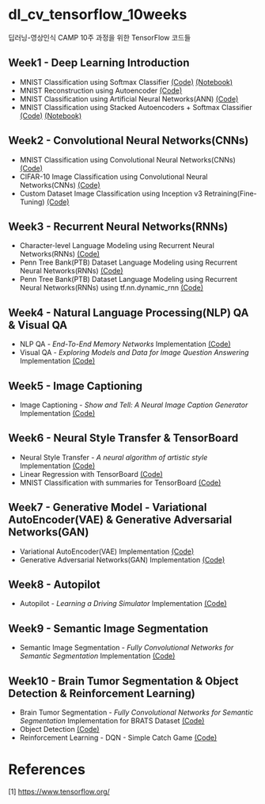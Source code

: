 # dl_cv_tensorflow_10weeks
딥러닝-영상인식 CAMP 10주 과정을 위한 TensorFlow 코드들

## Week1 - Deep Learning Introduction
- MNIST Classification using Softmax Classifier [(Code)](https://github.com/solaris33/dl_cv_tensorflow_10weeks/blob/master/week1/mnist_classification_with_softmax_classifier.py) [(Notebook)](https://github.com/solaris33/dl_cv_tensorflow_10weeks/blob/master/week1/mnist_classification_with_softmax_classifier.ipynb)
- MNIST Reconstruction using Autoencoder [(Code)](https://github.com/solaris33/dl_cv_tensorflow_10weeks/blob/master/week1/mnist_autoencoder_reconstruction.py)
- MNIST Classification using Artificial Neural Networks(ANN) [(Code)](https://github.com/solaris33/dl_cv_tensorflow_10weeks/blob/master/week1/mnist_classification_with_ANN.py)
- MNIST Classification using Stacked Autoencoders + Softmax Classifier [(Code)](https://github.com/solaris33/dl_cv_tensorflow_10weeks/blob/master/week1/mnist_classification_with_stacked_autoencoders_and_softmax_classifier.py) [(Notebook)](https://github.com/solaris33/dl_cv_tensorflow_10weeks/blob/master/week1/mnist_classification_with_stacked_autoencoders_and_softmax_classifier.ipynb)

## Week2 - Convolutional Neural Networks(CNNs)
- MNIST Classification using Convolutional Neural Networks(CNNs) [(Code)](https://github.com/solaris33/dl_cv_tensorflow_10weeks/blob/master/week2/mnist_classification_with_convolutional_neural_networks.py)
- CIFAR-10 Image Classification using Convolutional Neural Networks(CNNs) [(Code)](https://github.com/solaris33/dl_cv_tensorflow_10weeks/tree/master/week2/cifar10)
- Custom Dataset Image Classification using Inception v3 Retraining(Fine-Tuning) [(Code)](https://github.com/solaris33/dl_cv_tensorflow_10weeks/tree/master/week2/inception_v3_retraining)

## Week3 - Recurrent Neural Networks(RNNs)
- Character-level Language Modeling using Recurrent Neural Networks(RNNs) [(Code)](https://github.com/solaris33/dl_cv_tensorflow_10weeks/tree/master/week3/char-rnn-tensorflow)
- Penn Tree Bank(PTB) Dataset Language Modeling using Recurrent Neural Networks(RNNs) [(Code)](https://github.com/solaris33/dl_cv_tensorflow_10weeks/tree/master/week3/ptb)
- Penn Tree Bank(PTB) Dataset Language Modeling using Recurrent Neural Networks(RNNs) using tf.nn.dynamic_rnn [(Code)](https://github.com/solaris33/dl_cv_tensorflow_10weeks/tree/master/week3/ptb_word_lm_dynamic_rnn.py)

## Week4 - Natural Language Processing(NLP) QA & Visual QA
- NLP QA - *End-To-End Memory Networks* Implementation [(Code)](https://github.com/solaris33/dl_cv_tensorflow_10weeks/tree/master/week4/MemNN)
- Visual QA - *Exploring Models and Data for Image Question Answering* Implementation [(Code)](https://github.com/solaris33/dl_cv_tensorflow_10weeks/tree/master/week4/neural-vqa-tensorflow)

## Week5 - Image Captioning
- Image Captioning - *Show and Tell: A Neural Image Caption Generator* Implementation [(Code)](https://github.com/solaris33/dl_cv_tensorflow_10weeks/tree/master/week5/im2txt)

## Week6 - Neural Style Transfer & TensorBoard
- Neural Style Transfer - *A neural algorithm of artistic style* Implementation [(Code)](https://github.com/solaris33/dl_cv_tensorflow_10weeks/tree/master/week6/neural-style)
- Linear Regression with TensorBoard [(Code)](https://github.com/solaris33/dl_cv_tensorflow_10weeks/blob/master/week6/linear_regression_with_tensorboard.py)
- MNIST Classification with summaries for TensorBoard [(Code)](https://github.com/solaris33/dl_cv_tensorflow_10weeks/blob/master/week6/mnist_with_summaries.py)

## Week7 - Generative Model - Variational AutoEncoder(VAE) & Generative Adversarial Networks(GAN)
- Variational AutoEncoder(VAE) Implementation [(Code)](https://github.com/solaris33/dl_cv_tensorflow_10weeks/tree/master/week7/VAE-TensorFlow)
- Generative Adversarial Networks(GAN) Implementation [(Code)](https://github.com/solaris33/dl_cv_tensorflow_10weeks/tree/master/week7/GAN-TensorFlow)

## Week8 - Autopilot
- Autopilot - *Learning a Driving Simulator* Implementation [(Code)](https://github.com/solaris33/dl_cv_tensorflow_10weeks/tree/master/week8/research)

## Week9 - Semantic Image Segmentation
- Semantic Image Segmentation - *Fully Convolutional Networks for Semantic Segmentation* Implementation [(Code)](https://github.com/solaris33/dl_cv_tensorflow_10weeks/tree/master/week9/FCN.tensorflow)

## Week10 - Brain Tumor Segmentation & Object Detection & Reinforcement Learning)
- Brain Tumor Segmentation - *Fully Convolutional Networks for Semantic Segmentation* Implementation for BRATS Dataset [(Code)](https://github.com/solaris33/dl_cv_tensorflow_10weeks/tree/master/week10/FCN-BRATS)
- Object Detection [(Code)](https://github.com/solaris33/dl_cv_tensorflow_10weeks/tree/master/week10/object_detection_tutorial_kor.ipynb)
- Reinforcement Learning - DQN - Simple Catch Game [(Code)](https://github.com/solaris33/dl_cv_tensorflow_10weeks/tree/master/week10/CatchGame-QLearningExample-TensorFlow)


# References
[1] https://www.tensorflow.org/
